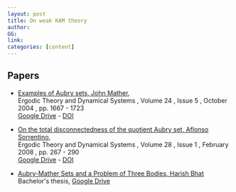 ```yaml
---
layout: post
title: On weak KAM theory
author: 
GG: 
link: 
categories: [content]
---
```



## Papers
- [Examples of Aubry sets, John Mather](https://doi.org/10.1017/S0143385704000446), <br>
    Ergodic Theory and Dynamical Systems , Volume 24 , Issue 5 , October 2004 , pp. 1667 - 1723
    <br> 
    [Google Drive](https://drive.google.com/file/d/1gppKzVhSa0Gsg52SFucp2rwy_TelZFSe/view?usp=sharing) - [DOI](https://doi.org/10.1017/S0143385704000446)

- [On the total disconnectedness of the quotient Aubry set, Aflonso Sorrentino](https://doi.org/10.1017/S0143385707000351), <br>
    Ergodic Theory and Dynamical Systems , Volume 28 , Issue 1 , February 2008 , pp. 267 - 290
    <br> 
    [Google Drive](https://drive.google.com/file/d/1VvttzgLKx0Tk9-yk7-kWi4ESzZGiPLbQ/view?usp=sharing) - [DOI](https://doi.org/10.1017/S0143385707000351)

- [Aubry-Mather Sets and a Problem of Three Bodies, Harish Bhat](https://faculty.ucmerced.edu/hbhat/HSB_bachelors_thesis.pdf) <br>
    Bachelor's thesis, 
    [Google Drive](https://drive.google.com/file/d/1m3kVshkLf4bzJkw5bDhsb24GMv75a5Hn/view?usp=sharing)
